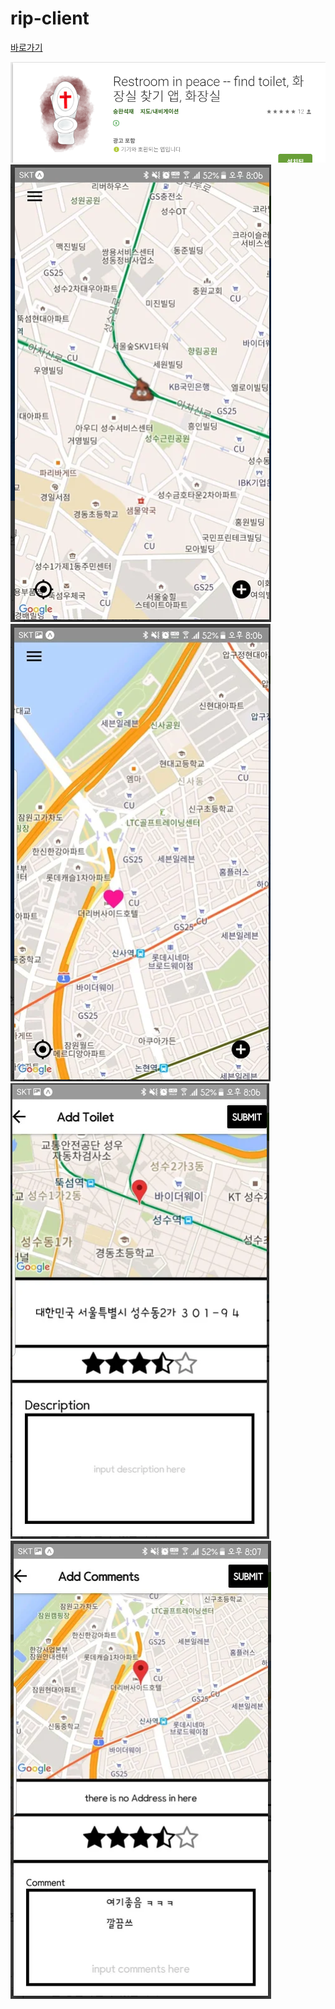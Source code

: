 # rip-client

<a href="https://play.google.com/store/apps/details?id=com.seunghwanseokjae.seunghwan&hl=ko"> 바로가기 </a>


<img src="./images-description/화장실1.PNG" alt=''/>

<div>
  <img src="./images-description/화장실2.PNG" alt=''/>
  <img src="./images-description/화장실3.PNG" alt=''/>
  <img src="./images-description/화장실4.PNG" alt=''/>
  <img src="./images-description/화장실5.PNG" alt=''/>
 </div>
